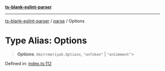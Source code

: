 [**ts-blank-eslint-parser**](../../../README.md)

***

[ts-blank-eslint-parser](../../../README.md) / [parse](../README.md) / Options

# Type Alias: Options

> **Options**: `Omit`\<`meriyah.Options`, `"onToken"` \| `"onComment"`\>

Defined in: [index.ts:112](https://github.com/Rel1cx/ts-blank-eslint-parser/blob/3f8f943ef8e7511c2bdab4b9e4d6b571ae849175/src/index.ts#L112)
